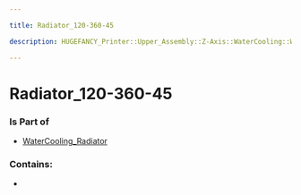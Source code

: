 ```yaml
---

title: Radiator_120-360-45

description: HUGEFANCY_Printer::Upper_Assembly::Z-Axis::WaterCooling::WaterCooling_Radiator::Radiator_120-360-45

---
```

# Radiator_120-360-45
<script>
    var geoarray = '{"Radiator_120-360-45": {}}';
</script>
<script>
    var basepath = '/assets/HUGEFANCY_Printer/Upper_Assembly/Z-Axis/WaterCooling/WaterCooling_Radiator/';
</script>
<link rel="stylesheet" href="/css/container.css">

<div id="container"></div>

<!-- these are the required scripts for the three.js scene -->
<script src="/lib/three.min.js"></script>
<script src="/lib/OrbitControls.js"></script>
<script src="/lib/RectAreaLightUniformsLib.js"></script>
<!-- this is your app's lib file -->
<script src="/lib/triceratops_app.js"></script>
### Is Part of
- [WaterCooling_Radiator](../WaterCooling_Radiator)  

### Contains:
- [](./Radiator_120-360-45/)

